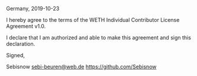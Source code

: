 Germany, 2019-10-23

I hereby agree to the terms of the WETH Individual Contributor License
Agreement v1.0.

I declare that I am authorized and able to make this agreement and sign this
declaration.

Signed,

Sebisnow sebi-beuren@web.de https://github.com/Sebisnow
